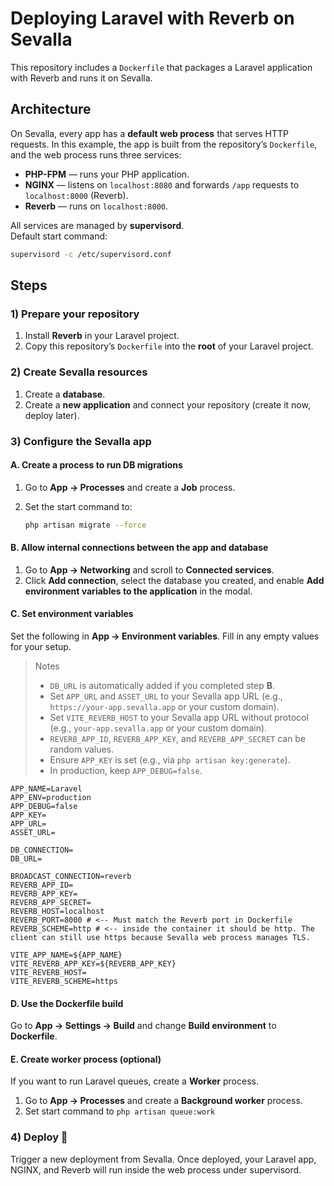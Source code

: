 # Deploying Laravel with Reverb on Sevalla

This repository includes a `Dockerfile` that packages a Laravel application with Reverb and runs it on Sevalla.

## Architecture

On Sevalla, every app has a **default web process** that serves HTTP requests. In this example, the app is built from the repository’s `Dockerfile`, and the web process runs three services:

- **PHP-FPM** — runs your PHP application.
- **NGINX** — listens on `localhost:8080` and forwards `/app` requests to `localhost:8000` (Reverb).
- **Reverb** — runs on `localhost:8000`.

All services are managed by **supervisord**.  
Default start command:

```bash
supervisord -c /etc/supervisord.conf
```

## Steps

### 1) Prepare your repository

1. Install **Reverb** in your Laravel project.
2. Copy this repository’s `Dockerfile` into the **root** of your Laravel project.

### 2) Create Sevalla resources

1. Create a **database**.
2. Create a **new application** and connect your repository (create it now, deploy later).

### 3) Configure the Sevalla app

#### A. Create a process to run DB migrations

1. Go to **App → Processes** and create a **Job** process.
2. Set the start command to:

   ```bash
   php artisan migrate --force
   ```

#### B. Allow internal connections between the app and database

1. Go to **App → Networking** and scroll to **Connected services**.
2. Click **Add connection**, select the database you created, and enable **Add environment variables to the application** in the modal.

#### C. Set environment variables

Set the following in **App → Environment variables**. Fill in any empty values for your setup.

> Notes
> - `DB_URL` is automatically added if you completed step **B**.
> - Set `APP_URL` and `ASSET_URL` to your Sevalla app URL (e.g., `https://your-app.sevalla.app` or your custom domain).
> - Set `VITE_REVERB_HOST` to your Sevalla app URL without protocol (e.g., `your-app.sevalla.app` or your custom domain).
> - `REVERB_APP_ID`, `REVERB_APP_KEY`, and `REVERB_APP_SECRET` can be random values.
> - Ensure `APP_KEY` is set (e.g., via `php artisan key:generate`).
> - In production, keep `APP_DEBUG=false`.

```dotenv
APP_NAME=Laravel
APP_ENV=production
APP_DEBUG=false
APP_KEY=
APP_URL=
ASSET_URL=

DB_CONNECTION=
DB_URL=

BROADCAST_CONNECTION=reverb
REVERB_APP_ID=
REVERB_APP_KEY=
REVERB_APP_SECRET=
REVERB_HOST=localhost
REVERB_PORT=8000 # <-- Must match the Reverb port in Dockerfile
REVERB_SCHEME=http # <-- inside the container it should be http. The client can still use https because Sevalla web process manages TLS.

VITE_APP_NAME=${APP_NAME}
VITE_REVERB_APP_KEY=${REVERB_APP_KEY}
VITE_REVERB_HOST=
VITE_REVERB_SCHEME=https
```

#### D. Use the Dockerfile build

Go to **App → Settings → Build** and change **Build environment** to **Dockerfile**.

#### E. Create worker process (optional)
If you want to run Laravel queues, create a **Worker** process.

1. Go to **App → Processes** and create a **Background worker** process.
2. Set start command to `php artisan queue:work`

### 4) Deploy 🚀

Trigger a new deployment from Sevalla. Once deployed, your Laravel app, NGINX, and Reverb will run inside the web process under supervisord.
